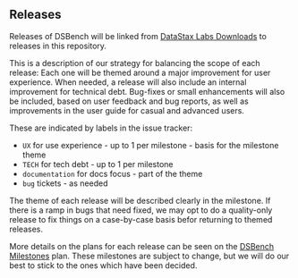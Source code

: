 ## Releases

Releases of DSBench will be linked from [DataStax Labs Downloads](https://downloads.datastax.com/#labs) to releases in this repository.

This is a description of our strategy for balancing the scope of each release: Each one will be themed around a major improvement for user experience. When needed, a release will also include an internal improvement for technical debt. Bug-fixes or small enhancements will also be included, based on user feedback and bug reports, as well as improvements in the user guide for casual and advanced users.

These are indicated by labels in the issue tracker:
- `UX` for use experience - up to 1 per milestone - basis for the milestone theme
- `TECH` for tech debt - up to 1 per milestone
- `documentation` for docs focus - part of the theme
- `bug` tickets - as needed

The theme of each release will be described clearly in the milestone. If there is a ramp in bugs that need fixed, we may opt to do a quality-only release to fix things on a case-by-case basis befor returning to themed releases.

More details on the plans for each release can be seen on the [DSBench Milestones](https://github.com/datastax/dsbench-labs/milestones) plan. These milestones are subject to change, but we will do our best to stick to the ones which have been decided.
